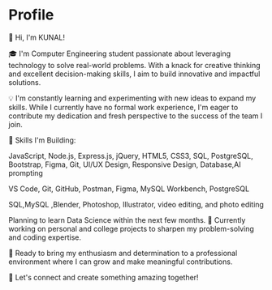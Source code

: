 # Profile

👋 Hi, I'm KUNAL!

🎓 I'm Computer Engineering student passionate about leveraging technology to solve real-world problems. With a knack for creative thinking and excellent decision-making skills, I aim to build innovative and impactful solutions.

💡 I'm constantly learning and experimenting with new ideas to expand my skills. While I currently have no formal work experience, I'm eager to contribute my dedication and fresh perspective to the success of the team I join.

📌 Skills I'm Building:

JavaScript, Node.js, Express.js, jQuery, HTML5, CSS3, SQL, PostgreSQL, Bootstrap, Figma, Git, UI/UX Design, Responsive Design, Database,AI prompting

VS Code, Git, GitHub, Postman, Figma, MySQL Workbench, PostgreSQL

SQL,MySQL ,Blender, Photoshop, Illustrator, video editing, and photo editing

Planning to learn Data Science within the next few months.
🌱 Currently working on personal and college projects to sharpen my problem-solving and coding expertise.

🚀 Ready to bring my enthusiasm and determination to a professional environment where I can grow and make meaningful contributions.

💼 Let's connect and create something amazing together!
